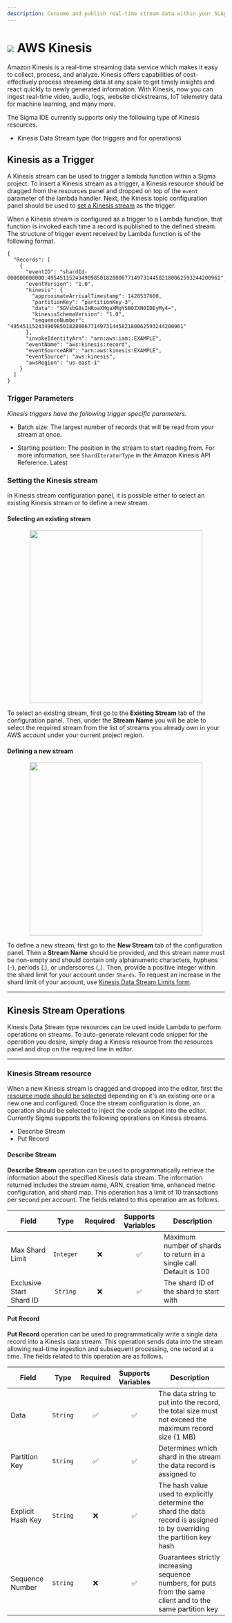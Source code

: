```yaml
---
description: Consume and publish real-time stream data within your SLAppForge Sigma serverless function projects, with AWS Kinesis
---
```


# ![](images/kinesis/kinesis_icon.svg)  AWS Kinesis


Amazon Kinesis is a real-time streaming data service which makes it easy to
collect, process, and analyze. Kinesis offers capabilities of cost-effectively
process streaming data at any scale to get timely insights and react quickly to
newly generated information. With Kinesis, now you can ingest real-time video,
audio, logs, website clickstreams, IoT telemetry data for machine learning, and
many more.

The Sigma IDE currently supports only the following type of Kinesis resources.
- Kinesis Data Stream type (for triggers and for operations)

## Kinesis as a Trigger

A Kinesis stream can be used to trigger a lambda function within a Sigma project.
To insert a Kinesis stream as a trigger, a Kinesis resource should be dragged from
the resources panel and dropped on top of the `event` parameter of the lambda handler. Next, the Kinesis topic configuration panel should be used to
[set a Kinesis stream](#select-stream) as the trigger.

When a Kinesis stream is configured as a trigger to a Lambda function, that function is invoked each time a record is published to the defined stream. The structure
of trigger event received by Lambda function is of the following format.

````
{
  "Records": [
    {
      "eventID": "shardId-000000000000:49545115243490985018280067714973144582180062593244200961",
      "eventVersion": "1.0",
      "kinesis": {
        "approximateArrivalTimestamp": 1428537600,
        "partitionKey": "partitionKey-3",
        "data": "SGVsbG8sIHRoaXMgaXMgYSB0ZXN0IDEyMy4=",
        "kinesisSchemaVersion": "1.0",
        "sequenceNumber": "49545115243490985018280067714973144582180062593244200961"
      },
      "invokeIdentityArn": "arn:aws:iam::EXAMPLE",
      "eventName": "aws:kinesis:record",
      "eventSourceARN": "arn:aws:kinesis:EXAMPLE",
      "eventSource": "aws:kinesis",
      "awsRegion": "us-east-1"
    }
  ]
}
````

### Trigger Parameters

*Kinesis triggers have the following trigger specific parameters.*

- Batch size:
The largest number of records that will be read from your stream at once.

- Starting position:
The position in the stream to start reading from. For more information, see `ShardIteratorType` in the Amazon Kinesis API Reference.
Latest

### <a name="select-stream">Setting the Kinesis stream</a>

In Kinesis stream configuration panel, it is possible either to select an existing Kinesis stream or to define a new stream.

#### Selecting an existing stream

<!-- TODO: change image -->
<p align="center">
  <img width="400" src="./images/kinesis/trigger_existing_stream.png">
</p>

To select an existing stream, first go to the **Existing Stream** tab of the configuration panel. Then, under the **Stream Name** you will be able to select the required stream from the list of streams you already own in your AWS account under your current project region.

#### Defining a new stream

<!-- TODO: change image -->
<p align="center">
  <img width="400" src="./images/kinesis/trigger_new_stream.png">
</p>

To define a new stream, first go to the **New Stream** tab of the configuration panel. Then a **Stream Name** should be
provided, and this stream name must be non-empty and should contain only alphanumeric characters, hyphens (-), periods (.), or underscores (\_). Then,
provide a positive integer within the shard limit for your account under `Shards`.
To request an increase in the shard limit of your account, use
<a href="https://console.aws.amazon.com/support/home#/case/create?issueType=service-limit-increase&limitType=service-code-kinesis">Kinesis Data Stream Limits form</a>.

---

## Kinesis Stream Operations

Kinesis Data Stream type resources can be used inside Lambda to perform operations
on streams. To auto-generate relevant code snippet for the operation you desire,
simply drag a Kinesis resource from the resources panel and drop on the required
line in editor.

---

### Kinesis Stream resource

When a new Kinesis stream is dragged and dropped into the editor, first the [resource mode should be selected](#select-stream) depending on it's an existing
one or a new one and configured. Once the stream configuration is done, an
operation should be selected to inject the code snippet into the editor.
Currently Sigma supports the following operations on Kinesis streams.

- Describe Stream
- Put Record

#### Describe Stream

**Describe Stream** operation can be used to programmatically retrieve the information
about the specified Kinesis data stream. The information returned includes the stream
name, ARN, creation time, enhanced metric configuration, and shard map. This operation
has a limit of 10 transactions per second per account. The fields related to
this operation are as follows.

Field | Type | Required | Supports Variables | Description
--- | :---: | :---: | :---: | ---
Max Shard Limit | `Integer` | :x: | :white_check_mark: | Maximum number of shards to return in a single call Default is 100
Exclusive Start Shard ID | `String` | :x: | :white_check_mark:  | The shard ID of the shard to start with

#### Put Record

**Put Record** operation can be used to programmatically write a single data record
into a Kinesis data stream. This operation sends data into the stream allowing real-time
ingestion and subsequent processing, one record at a time. The fields related to
this operation are as follows.

Field | Type | Required            | Supports Variables  | Description
--- | :---: | :---: | :---: | ---
Data | `String` | :white_check_mark:  | :white_check_mark:  | The data string to put into the record, the total size must not exceed the maximum record size (1 MB)
Partition Key | `String` | :white_check_mark:  | :white_check_mark: | Determines which shard in the stream the data record is assigned to
Explicit Hash Key | `String` | :x:  | :white_check_mark: | The hash value used to explicitly determine the shard the data record is assigned to by overriding the partition key hash
Sequence Number  | `String` | :x:  | :white_check_mark: | Guarantees strictly increasing sequence numbers, for puts from the same client and to the same partition key
